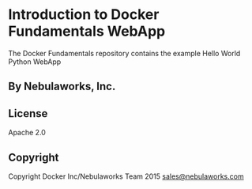 Introduction to Docker Fundamentals WebApp
==========================================

The Docker Fundamentals repository contains the example Hello World Python WebApp
## By Nebulaworks, Inc. 

## License

Apache 2.0

## Copyright

Copyright Docker Inc/Nebulaworks Team 2015 <sales@nebulaworks.com>
